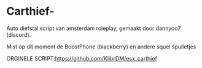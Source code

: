 # Carthief-

Auto diefstal script van amsterdam roleplay, gemaakt door dannyoo7 (discord).

Mist op dit moment de BoostPhone (blackberry) en andere squel spulletjes

ORGINELE SCRIPT:https://github.com/KlibrDM/esx_carthief

